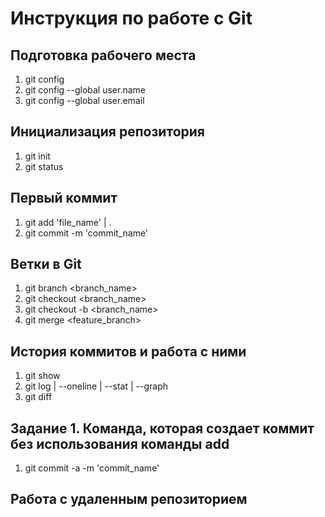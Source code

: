 # Инструкция по работе с Git
## Подготовка рабочего места
1. git config
2. git config --global user.name
3. git config --global user.email
## Инициализация репозитория
1. git init
2. git status
## Первый коммит
1. git add 'file_name' | .
2. git commit -m 'commit_name'
## Ветки в Git
1. git branch <branch_name>
2. git checkout <branch_name>
3. git checkout -b <branch_name>
4. git merge <feature_branch>
## История коммитов и работа с ними
1. git show
2. git log  | --oneline | --stat | --graph
3. git diff
## Задание 1. Команда, которая создает коммит без использования команды add
1. git commit -a -m 'commit_name'
## Работа с удаленным репозиторием
